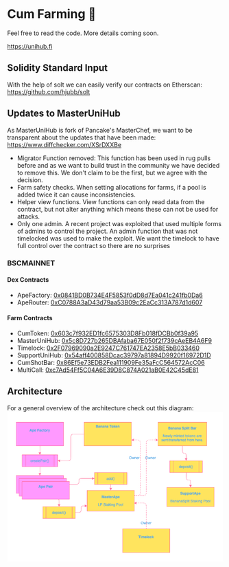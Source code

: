 # Cum Farming 🍌

Feel free to read the code. More details coming soon.

https://unihub.fi

## Solidity Standard Input
With the help of solt we can easily verify our contracts on Etherscan: https://github.com/hjubb/solt

## Updates to MasterUniHub
As MasterUniHub is fork of Pancake's MasterChef, we want to be transparent about the updates that have been made: https://www.diffchecker.com/XSrDXXBe

- Migrator Function removed: This function has been used in rug pulls before and as we want to build trust in the community we have decided to remove this. We don't claim to be the first, but we agree with the decision. 
- Farm safety checks. When setting allocations for farms, if a pool is added twice it can cause inconsistencies.
- Helper view functions. View functions can only read data from the contract, but not alter anything which means these can not be used for attacks. 
- Only one admin. A recent project was exploited that used multiple forms of admins to control the project. An admin function that was not timelocked was used to make the exploit. We want the timelock to have full control over the contract so there are no surprises

### BSCMAINNET


#### Dex Contracts
- ApeFactory: [0x0841BD0B734E4F5853f0dD8d7Ea041c241fb0Da6](https://bscscan.com/address/0x0841BD0B734E4F5853f0dD8d7Ea041c241fb0Da6)
- ApeRouter: [0xC0788A3aD43d79aa53B09c2EaCc313A787d1d607](https://bscscan.com/address/0xC0788A3aD43d79aa53B09c2EaCc313A787d1d607)

#### Farm Contracts

- CumToken: [0x603c7f932ED1fc6575303D8Fb018fDCBb0f39a95](https://bscscan.com/token/0x603c7f932ED1fc6575303D8Fb018fDCBb0f39a95)
- MasterUniHub: [0x5c8D727b265DBAfaba67E050f2f739cAeEB4A6F9](https://bscscan.com/address/0x5c8D727b265DBAfaba67E050f2f739cAeEB4A6F9)
- Timelock: [0x2F07969090a2E9247C761747EA2358E5bB033460](https://bscscan.com/address/0x2F07969090a2E9247C761747EA2358E5bB033460)
- SupportUniHub: [0x54aff400858Dcac39797a81894D9920f16972D1D](https://bscscan.com/address/0x54aff400858Dcac39797a81894D9920f16972D1D)
- CumShotBar: [0x86Ef5e73EDB2Fea111909Fe35aFcC564572AcC06](https://bscscan.com/address/0x86Ef5e73EDB2Fea111909Fe35aFcC564572AcC06)
- MultiCall: [0xc7Ad54Ff5C04A6E39D8C874A021aB0E42C45dE81](https://bscscan.com/address/0xc7Ad54Ff5C04A6E39D8C874A021aB0E42C45dE81)

## Architecture
For a general overview of the architecture check out this diagram: 
![banana-farm-architecture](./images/ApeSwap-Architecture.png)
